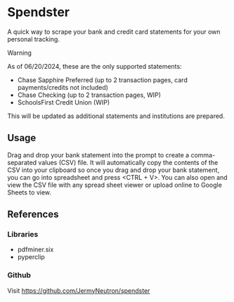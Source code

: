# Spendster
A quick way to scrape your bank and credit card statements for your own personal tracking.

>[!WARNING]
> As of 06/20/2024, these are the only supported statements:
> - Chase Sapphire Preferred (up to 2 transaction pages, card payments/credits not included)
> - Chase Checking (up to 2 transaction pages, WIP)
> - SchoolsFirst Credit Union (WIP)
>
> This will be updated as additional statements and institutions are prepared. 

<!-- ## Setup -->

## Usage
Drag and drop your bank statement into the prompt to create a comma-separated values (CSV) file. It will automatically copy the contents of the CSV into your clipboard so once you drag and drop your bank statement, you can go into spreadsheet and press \<CTRL + V\>. You can also open and view the CSV file with any spread sheet viewer or upload online to Google Sheets to view.

<!-- ## Frequently Asked Questions -->

## References

### Libraries
- pdfminer.six
- pyperclip

### Github
Visit https://github.com/JermyNeutron/spendster